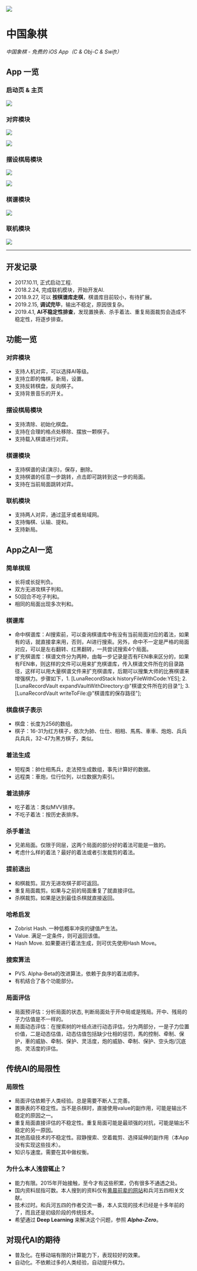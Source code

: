 ![](icon.png)
# 中国象棋
*中国象棋 - 免费的 iOS App（C & Obj-C & Swift）*

## App 一览
### 启动页 & 主页
![](ReadMeMedia/Launch&Home.png)

### 对弈模块
![](ReadMeMedia/Game.png)

![](ReadMeMedia/GameSettings&History.png)

### 摆设棋局模块
![](ReadMeMedia/File&Edit.png)

![](ReadMeMedia/FirstSide&CheckMate.png)

### 棋谱模块
![](ReadMeMedia/History&Play.png)

### 联机模块
![](ReadMeMedia/MultiPeer&Waitting.png)

***

## 开发记录
* 2017.10.11, 正式启动工程.
* 2018.2.24, 完成联机模块，开始开发AI.
* 2018.9.27, 可以 __按棋谱库走棋__，棋谱库目前较小，有待扩展。
* 2019.2.15, __调试完毕__，输出不稳定，原因很复杂。
* 2019.4.1, __AI不稳定性排查__，发现置换表、杀手着法、重复局面裁剪会造成不稳定性，将逐步排查。

## 功能一览
### 对弈模块
- 支持人机对弈，可以选择AI等级。
- 支持立即的悔棋，新局，设置。
- 支持反转棋盘，反向棋子。
- 支持背景音乐的开关。

### 摆设棋局模块
- 支持清除、初始化棋盘。
- 支持在合理的格点处移除、摆放一颗棋子。
- 支持载入棋谱进行对弈。

### 棋谱模块
- 支持棋谱的读(演示)，保存，删除。
- 支持棋谱的任意一步跳转，点击即可跳转到这一步的局面。
- 支持在当前局面跳转对弈。

### 联机模块
- 支持两人对弈，通过蓝牙或者局域网。
- 支持悔棋、认输、提和。
- 支持新局。

## App之AI一览
### 简单棋规
- 长将或长捉判负。
- 双方无进攻棋子判和。
- 50回合不吃子判和。
- 相同的局面出现多次判和。

### 棋谱库
- 命中棋谱库：AI搜索前，可以查询棋谱库中有没有当前局面对应的着法，如果有的话，就直接拿来用，否则，AI进行搜索。另外，命中不一定是严格的局面对应，可以是左右翻转、红黑翻转，一共尝试搜索4个局面。
- 扩充棋谱库：棋谱文件分为两种，由每一步记录是否有FEN串来区分的，如果有FEN串，则这样的文件可以用来扩充棋谱库，传入棋谱文件所在的目录路径，这样可以用大量棋谱文件来扩充棋谱库，后期可以搜集大师的比赛棋谱来增强棋力。步骤如下，1. [LunaRecordStack historyFileWithCode:YES]; 2. [LunaRecordVault expandVaultWithDirectory:@"棋谱文件所在的目录"]; 3. [LunaRecordVault writeToFile:@"棋谱库的保存路径"];

### 棋盘棋子表示
- 棋盘：长度为256的数组。
- 棋子：16-31为红方棋子，依次为帥、仕仕、相相、馬馬、車車、炮炮、兵兵兵兵兵，32-47为黑方棋子，类似。

### 着法生成
- 短程类：帥仕相馬兵，走法预生成数组，事先计算好的数据。
- 远程类：車炮，位行位列，以位数据为索引。

### 着法排序 
- 吃子着法：类似MVV排序。
- 不吃子着法：按历史表排序。

### 杀手着法
- 兄弟局面。仅限于同层，这两个局面的部分好的着法可能是一致的。
- 考虑什么样的着法？最好的着法或者引发裁剪的着法。

### 提前退出
- 和棋裁剪。双方无进攻棋子即可返回。
- 重复局面裁剪。如果与之前的局面重复了就直接评估。
- 杀棋裁剪。如果是达到最佳杀棋就直接返回。

### 哈希启发
- Zobrist Hash. 一种低概率冲突的键值产生法。
- Value. 满足一定条件，则可返回该值。
- Hash Move. 如果要进行着法生成，则可优先使用Hash Move。

### 搜索算法
- PVS. Alpha-Beta的改进算法，依赖于良序的着法顺序。
- 有机结合了各个功能部分。

### 局面评估
- 局面预评估：分析局面的状态, 判断局面处于开中局或是残局。开中、残局的子力估值是不一样的。
- 局面动态评估：在搜索树的叶结点进行动态评估，分为两部分，一是子力位置价值，二是动态估值，动态估值包括缺少仕相的惩罚，馬的控制、牵制、保护，車的威胁、牵制、保护、灵活度，炮的威胁、牵制、保护、空头炮/沉底炮、灵活度的评估。

## 传统AI的局限性
### 局限性
- 局面评估依赖于人类经验。总是需要不断人工完善。
- 置换表的不稳定性。当不是杀棋时，直接使用value的副作用，可能是输出不稳定的原因之一。
- 重复局面直接评估的不稳定性。重复局面可能是最顽强的对抗，可能是输出不稳定的另一原因。
- 其他高级技术的不稳定性。寂静搜索、空着裁剪、选择延伸的副作用（本App没有实现这些技术）。
- 知识与速度。需要在其中做权衡。

### 为什么本人浅尝辄止？
- 能力有限。2015年开始接触，至今才有这些积累，仍有很多不通透之处。
- 国内资料屈指可数。本人搜到的资料仅有[黄晨前辈的网站](http://www.xqbase.com/computer/eleeye_intro.htm)和兵河五四相关文献。
- 技术过时。和兵河五四的作者交流一番，本人实现的技术已经是十多年前的了，而且还是初级阶段的传统技术。
- 希望通过 __Deep Learning__ 来解决这个问题，参照 *__Alpha-Zero__*。

## 对现代AI的期待
- 普及化。在移动端有限的计算能力下，表现较好的效果。
- 自动化。不依赖过多的人类经验，自动提升棋力。
